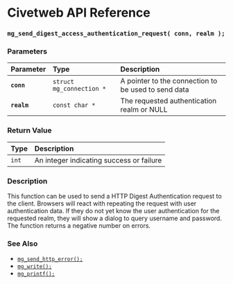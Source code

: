 # Civetweb API Reference

### `mg_send_digest_access_authentication_request( conn, realm );`

### Parameters

| Parameter | Type | Description |
| :--- | :--- | :--- |
|**`conn`**|`struct mg_connection *`| A pointer to the connection to be used to send data |
|**`realm`**|`const char *`| The requested authentication realm or NULL |

### Return Value

| Type | Description |
| :--- | :--- |
|`int`| An integer indicating success or failure |

### Description

This function can be used to send a HTTP Digest Authentication request to the client.
Browsers will react with repeating the request with user authentication data.
If they do not yet know the user authentication for the requested realm, they will show
a dialog to query username and password.
The function returns a negative number on errors.

### See Also

* [`mg_send_http_error();`](mg_send_http_error.md)
* [`mg_write();`](mg_write.md)
* [`mg_printf();`](mg_print.md)

